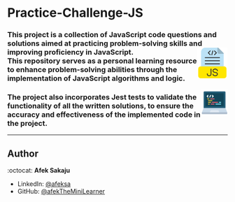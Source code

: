 # Practice-Challenge-JS

### This project is a collection of JavaScript code questions and solutions aimed at practicing problem-solving skills and improving proficiency in JavaScript.<img src="./readme-resources/js-file.png" width=70px height=70px align="right"></br> This repository serves as a personal learning resource to enhance problem-solving abilities through the implementation of JavaScript algorithms and logic.

<img src="./readme-resources/programming.png" width=60px height=60px align="right">

### The project also incorporates Jest tests to validate the functionality of all the written solutions, to ensure the accuracy and effectiveness of the implemented code in the project.

--- 

## Author

:octocat: **Afek Sakaju**

-   LinkedIn: [@afeksa](https://www.linkedin.com/in/afeksa/)
-   GitHub: [@afekTheMiniLearner](https://github.com/afekTheMiniLearner)